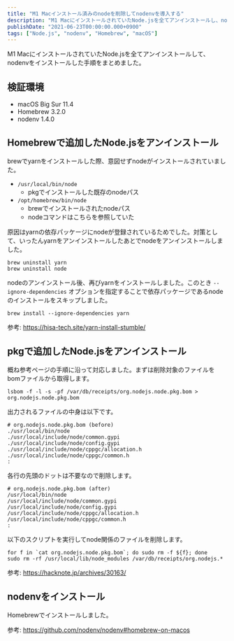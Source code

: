 ```yaml
---
title: "M1 Macインストール済みのnodeを削除してnodenvを導入する"
description: "M1 MacにインストールされていたNode.jsを全てアンインストールし、nodenvを導入する手順を解説しました。Homebrewやpkgでの対応方法も記載しました。"
publishDate: "2021-06-23T00:00:00.000+0900"
tags: ["Node.js", "nodenv", "Homebrew", "macOS"]
---
```


M1 MacにインストールされていたNode.jsを全てアンインストールして、nodenvをインストールした手順をまとめました。

## 検証環境

- macOS Big Sur 11.4
- Homebrew 3.2.0
- nodenv 1.4.0

## Homebrewで追加したNode.jsをアンインストール

brewでyarnをインストールした際、意図せずnodeがインストールされていました。

- `/usr/local/bin/node`
  - pkgでインストールした既存のnodeパス
- `/opt/homebrew/bin/node`
  - brewでインストールされたnodeパス
  - nodeコマンドはこちらを参照していた

原因はyarnの依存パッケージにnodeが登録されているためでした。対策として、いったんyarnをアンインストールしたあとでnodeをアンインストールしました。

```
brew uninstall yarn
brew uninstall node
```

nodeのアンインストール後、再びyarnをインストールしました。このとき `--ignore-dependencies` オプションを指定することで依存パッケージであるnodeのインストールをスキップしました。

```
brew install --ignore-dependencies yarn
```

参考: https://hisa-tech.site/yarn-install-stumble/

## pkgで追加したNode.jsをアンインストール

概ね参考ページの手順に沿って対応しました。まずは削除対象のファイルをbomファイルから取得します。

```
lsbom -f -l -s -pf /var/db/receipts/org.nodejs.node.pkg.bom > org.nodejs.node.pkg.bom
```

出力されるファイルの中身は以下です。

```
# org.nodejs.node.pkg.bom (before)
./usr/local/bin/node
./usr/local/include/node/common.gypi
./usr/local/include/node/config.gypi
./usr/local/include/node/cppgc/allocation.h
./usr/local/include/node/cppgc/common.h
:
```

各行の先頭のドットは不要なので削除します。

```
# org.nodejs.node.pkg.bom (after)
/usr/local/bin/node
/usr/local/include/node/common.gypi
/usr/local/include/node/config.gypi
/usr/local/include/node/cppgc/allocation.h
/usr/local/include/node/cppgc/common.h
:
```

以下のスクリプトを実行してnode関係のファイルを削除します。

```
for f in `cat org.nodejs.node.pkg.bom`; do sudo rm -f ${f}; done
sudo rm -rf /usr/local/lib/node_modules /var/db/receipts/org.nodejs.*
```

参考: https://hacknote.jp/archives/30163/

## nodenvをインストール

Homebrewでインストールしました。

参考: https://github.com/nodenv/nodenv#homebrew-on-macos
